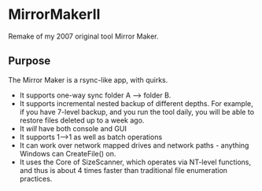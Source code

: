 # MirrorMakerII
Remake of my 2007 original tool Mirror Maker.

## Purpose
The Mirror Maker is a rsync-like app, with quirks.

* It supports one-way sync folder A --> folder B.
* It supports incremental nested backup of different depths. For example, if you have 7-level backup, and you run the tool daily, you will be able to restore files deleted up to a week ago.
* It *will* have both console and GUI
* It supports 1-->1 as well as batch operations
* It can work over network mapped drives and network paths - anything Windows can CreateFile() on.
* It uses the Core of SizeScanner, which operates via NT-level functions, and thus is about 4 times faster than traditional file enumeration practices.
